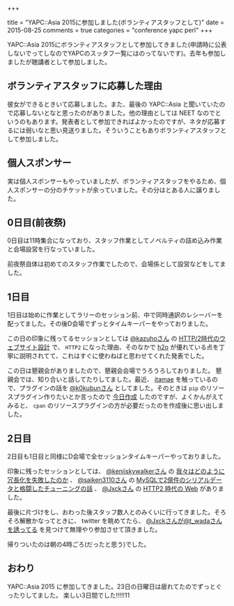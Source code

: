 +++

title = "YAPC::Asia 2015に参加しました(ボランティアスタッフとして)"
date = 2015-08-25
comments = true
categories = "conference yapc perl"
+++

YAPC::Asia 2015にボランティアスタッフとして参加してきました(申請時に公表しないでってしなのでYAPCのスッタフ一覧にはのってないです)。去年も参加しましたが聴講者として参加しました。

## ボランティアスタッフに応募した理由

彼女ができるときいて応募しました。また、最後の YAPC::Asia と聞いていたので応募しないとなと思ったのがありました。他の理由としては NEET なのでというのもあります。発表者として参加できればよかったのですが、ネタが応募するには弱いなと思い見送りました。そういうこともありボランティアスタッフとして参加しました。

## 個人スポンサー
実は個人スポンサーもやっていましたが、ボランティアスタッフをやるため、個人スポンサーの分のチケットが余っていました。その分はとある人に譲りました。

## 0日目(前夜祭)

0日目は11時集合になっており、スタッフ作業としてノベルティの詰め込み作業と会場設営を行なっていました。

前夜祭自体は初めてのスタッフ作業でしたので、会場係として設営などをしてました。

## 1日目

1日目は始めに作業としてラリーのセッション前、中で同時通訳のレシーバーを配ってました。その後D会場でずっとタイムキーパーをやっておりました。

この日の印象に残ってるセッションとしては [@kazuhoさん](https://twitter.com/kazuho) の [HTTP/2時代のウェブサイト設計](http://yapcasia.org/2015/talk/show/dead6890-09b7-11e5-998a-67dc7d574c3a) で、 `HTTP2` になった理由、そのなかで [h2o](https://github.com/h2o/h2o) が優れている点を丁寧に説明されてて、これはすぐに使わねばと思わせてくれた発表でした。

この日は懇親会がありましたので、懇親会会場でうろうろしておりました。
懇親会では、知り合いと話してたりしてました。最近、 [itamae](https://github.com/itamae-kitchen/itamae) を触っているので、プラグインの話を [@k0kubunさん](https://twitter.com/k0kubun) としてました。そのときは `pip` のリソースプラグイン作りたいとか言ったので [今日作成](https://github.com/katsyoshi/itamae-plugin-resource-pip) したのですが、よくかんがえてみると、 `cpan` のリソースプラグインの方が必要だったのを作成後に思い出しました。

## 2日目

2日目も1日目と同様にD会場で全セッションタイムキーパーやっておりました。

印象に残ったセッションとしては、 [@kenjiskywalkerさん](https://github.com/kenjiskywalker) の [我々はどのように冗長化を失敗したのか](http://yapcasia.org/2015/talk/show/f2816038-10ec-11e5-89bf-d7f07d574c3a) 、 [@saiken3110さん](https://twitter.com/saiken3110) の [MySQLで2億件のシリアルデータと格闘したチューニングの話](http://yapcasia.org/2015/talk/show/0af26fe4-0b7b-11e5-a29c-67dc7d574c3a) 、 [@Jxckさん](https://github.com/Jxck) の [HTTP2 時代の Web](http://yapcasia.org/2015/talk/show/9e9ae188-fb20-11e4-9a97-8ab37d574c3a) がありました。

最後に片づけをし、おわった後スタッフ数人とのみくいに行ってきました。そろそろ解散かなってときに、 twitter を眺めてたら、 [@Jxckさんが@t_wadaさんを誘ってる](https://twitter.com/Jxck_/status/635075234379399168) を見つけて無理やり参加させて頂きました。

帰りついたのは朝の4時ごろ(だったと思う)でした。

## おわり

YAPC::Asia 2015 に参加してきました。23日の日曜日は疲れてたのでずっとぐったりしてました。
楽しい3日間でした!!!!!11
